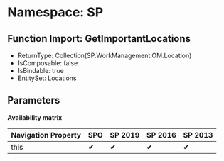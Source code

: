 # Namespace: SP

## Function Import: GetImportantLocations

- ReturnType: Collection(SP.WorkManagement.OM.Location)
- IsComposable: false
- IsBindable: true
- EntitySet: Locations

## Parameters

**Availability matrix**

Navigation Property | SPO | SP 2019 | SP 2016 | SP 2013
----------|-----|---------|---------|--------
this | ✔ | ✔ | ✔ | ✔
